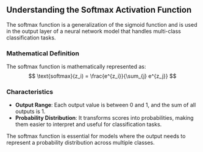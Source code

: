
## Understanding the Softmax Activation Function

The softmax function is a generalization of the sigmoid function and is used in the output layer of a neural network model that handles multi-class classification tasks.

### Mathematical Definition
The softmax function is mathematically represented as:
$$
\text{softmax}(z_i) = \frac{e^{z_i}}{\sum_{j} e^{z_j}}
$$

### Characteristics
- **Output Range**: Each output value is between 0 and 1, and the sum of all outputs is 1.
- **Probability Distribution**: It transforms scores into probabilities, making them easier to interpret and useful for classification tasks.

The softmax function is essential for models where the output needs to represent a probability distribution across multiple classes.
